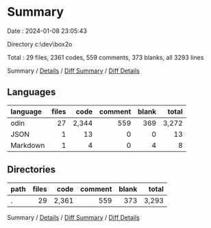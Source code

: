 # Summary

Date : 2024-01-08 23:05:43

Directory c:\\dev\\box2o

Total : 29 files,  2361 codes, 559 comments, 373 blanks, all 3293 lines

Summary / [Details](details.md) / [Diff Summary](diff.md) / [Diff Details](diff-details.md)

## Languages
| language | files | code | comment | blank | total |
| :--- | ---: | ---: | ---: | ---: | ---: |
| odin | 27 | 2,344 | 559 | 369 | 3,272 |
| JSON | 1 | 13 | 0 | 0 | 13 |
| Markdown | 1 | 4 | 0 | 4 | 8 |

## Directories
| path | files | code | comment | blank | total |
| :--- | ---: | ---: | ---: | ---: | ---: |
| . | 29 | 2,361 | 559 | 373 | 3,293 |

Summary / [Details](details.md) / [Diff Summary](diff.md) / [Diff Details](diff-details.md)